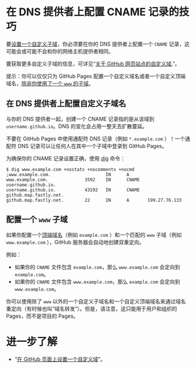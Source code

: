 # 在 DNS 提供者上配置 CNAME 记录的技巧

要[设置一个自定义子域](set-custom-domains.md)，你必须要在你的 DNS 提供者上配置一个 `CNAME` 记录，这可能会或可能不会和你的网络主机提供者相同。

要获取更多自定义子域的信息，可详见“[关于 GitHub 网页站点的自定义域.](custom-domains.md)”。

提示：你可以仅仅只为 GitHub Pages 配置一个自定义域名或者一个自定义顶端域名，[除非你使用了一个 `www` 的子域](tip-cname.md)。

## 在 DNS 提供者上配置自定义子域名

与你的 DNS 提供者一起，创建一个 CNAME 记录指的是从该域到 `username.github.io`。DNS 的变化会占用一整天去扩散蔓延。

不要在 GitHub Pages 中使用通配符 DNS 记录（例如 `*.example.com` ）！一个通配符 DNS 记录可以让任何人在其中一个子域中登录到 GitHub Pages。 

为确保你的 CNAME 记录设置正确，使用 [dig](http://linux.die.net/man/1/dig) 命令：

```
$ dig www.example.com +nostats +nocomments +nocmd  
;www.example.com.                     IN      A
www.example.com.              3592    IN      CNAME   username.github.io.
username.github.io.           43192   IN      CNAME   github.map.fastly.net.
github.map.fastly.net.        22      IN      A       199.27.76.133
```

## 配置一个 `www` 子域

如果你配置一个[顶端域名](custom-domains.md)（例如 `example.com` ）和一个匹配的 `www` 子域（例如 `www.example.com` ），GitHub 服务器会自动地创建双重定向。

例如：

- 如果你的 `CNAME` 文件包含 `example.com`，那么 `www.example.com` 会定向到 `example.com`。
- 如果你的 `CNAME` 文件包含 `www.example.com`，那么 `example.com` 会定向到 `www.example.com`。

你可以使用除了 `www` 以外的一个自定义子域名和一个自定义顶端域名来通过域名重定向（有时候也叫“域名转发”）。但是，请注意，这只能用于用户和组织的 Pages，而不是项目的 Pages。

# 进一步了解

- “[在 GitHub 页面上设置一个自定义域](set-custom-domains.md)”。

